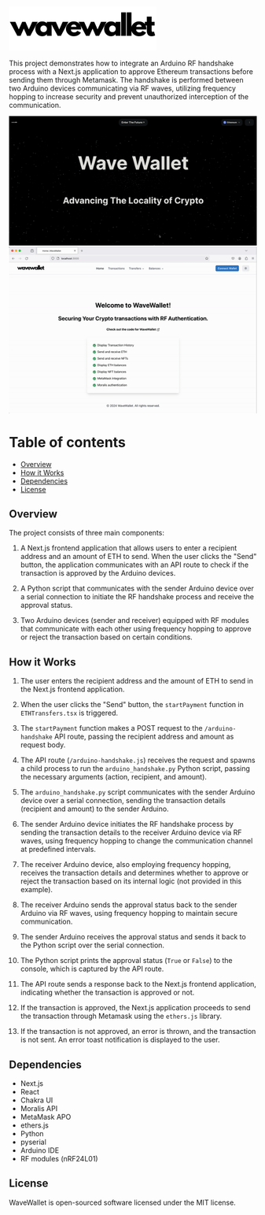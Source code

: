 ![Wave Wallet Logo](media/wavewallet_logo.png)

This project demonstrates how to integrate an Arduino RF handshake process with a Next.js application to approve Ethereum transactions before sending them through Metamask. The handshake is performed between two Arduino devices communicating via RF waves, utilizing frequency hopping to increase security and prevent unauthorized interception of the communication.

![Wave Wallet Galaxy Demo](media/galaxy_homepage.gif)
![Wave Wallet Demo](media/wavewallet_demo.gif)

# Table of contents

  - [Overview](#Overview)
  - [How it Works](##How-it-Works)
  - [Dependencies](##Dependencies)
  - [License](##License)

## Overview

The project consists of three main components:

1. A Next.js frontend application that allows users to enter a recipient address and an amount of ETH to send. When the user clicks the "Send" button, the application communicates with an API route to check if the transaction is approved by the Arduino devices.

2. A Python script that communicates with the sender Arduino device over a serial connection to initiate the RF handshake process and receive the approval status.

3. Two Arduino devices (sender and receiver) equipped with RF modules that communicate with each other using frequency hopping to approve or reject the transaction based on certain conditions.

## How it Works

1. The user enters the recipient address and the amount of ETH to send in the Next.js frontend application.

2. When the user clicks the "Send" button, the `startPayment` function in `ETHTransfers.tsx` is triggered.

3. The `startPayment` function makes a POST request to the `/arduino-handshake` API route, passing the recipient address and amount as request body.

4. The API route (`/arduino-handshake.js`) receives the request and spawns a child process to run the `arduino_handshake.py` Python script, passing the necessary arguments (action, recipient, and amount).

5. The `arduino_handshake.py` script communicates with the sender Arduino device over a serial connection, sending the transaction details (recipient and amount) to the sender Arduino.

6. The sender Arduino device initiates the RF handshake process by sending the transaction details to the receiver Arduino device via RF waves, using frequency hopping to change the communication channel at predefined intervals.

7. The receiver Arduino device, also employing frequency hopping, receives the transaction details and determines whether to approve or reject the transaction based on its internal logic (not provided in this example).

8. The receiver Arduino sends the approval status back to the sender Arduino via RF waves, using frequency hopping to maintain secure communication.

9. The sender Arduino receives the approval status and sends it back to the Python script over the serial connection.

10. The Python script prints the approval status (`True` or `False`) to the console, which is captured by the API route.

11. The API route sends a response back to the Next.js frontend application, indicating whether the transaction is approved or not.

12. If the transaction is approved, the Next.js application proceeds to send the transaction through Metamask using the `ethers.js` library.

13. If the transaction is not approved, an error is thrown, and the transaction is not sent. An error toast notification is displayed to the user.

## Dependencies

- Next.js
- React
- Chakra UI
- Moralis API
- MetaMask APO
- ethers.js
- Python
- pyserial
- Arduino IDE
- RF modules (nRF24L01)

## License

WaveWallet is open-sourced software licensed under the MIT license.
